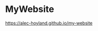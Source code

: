 # MyWebsite

<!-- [![Build Status](https://github.com/alec.hoyland/MyWebsite.jl/actions/workflows/CI.yml/badge.svg?branch=main)](https://github.com/alec.hoyland/MyWebsite.jl/actions/workflows/CI.yml?query=branch%3Amain) -->

<https://alec-hoyland.github.io/my-website>